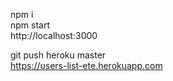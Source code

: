 npm i  
npm start  
http://localhost:3000


git push heroku master  
https://users-list-ete.herokuapp.com
